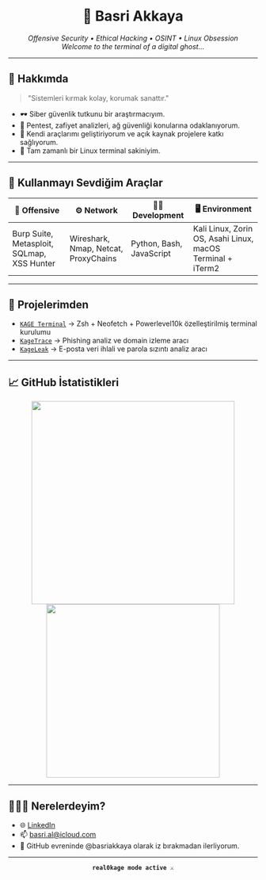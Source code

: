<h1 align="center">👾 Basri Akkaya</h1>
<p align="center">
  <i>Offensive Security • Ethical Hacking • OSINT • Linux Obsession</i><br>
  <i>Welcome to the terminal of a digital ghost...</i>
</p>

---

## 🧠 Hakkımda

> "Sistemleri kırmak kolay, korumak sanattır."

- 🕶️ Siber güvenlik tutkunu bir araştırmacıyım.
- 🎯 Pentest, zafiyet analizleri, ağ güvenliği konularına odaklanıyorum.
- 🧰 Kendi araçlarımı geliştiriyorum ve açık kaynak projelere katkı sağlıyorum.
- 🐧 Tam zamanlı bir Linux terminal sakiniyim.

---

## 🧰 Kullanmayı Sevdiğim Araçlar

| 🧱 Offensive | ⚙️ Network | 👨‍💻 Development | 🖥️ Environment |
|-------------|-------------|------------------|----------------|
| Burp Suite, Metasploit, SQLmap, XSS Hunter | Wireshark, Nmap, Netcat, ProxyChains | Python, Bash, JavaScript | Kali Linux, Zorin OS, Asahi Linux, macOS Terminal + iTerm2 |

---

## 🧬 Projelerimden

- [`KAGE Terminal`](https://github.com/basriakkaya/kage-terminal) → Zsh + Neofetch + Powerlevel10k özelleştirilmiş terminal kurulumu
- [`KageTrace`](https://github.com/basriakkaya/kagetrace) → Phishing analiz ve domain izleme aracı
- [`KageLeak`](https://github.com/basriakkaya/kageleak) → E-posta veri ihlali ve parola sızıntı analiz aracı

---

## 📈 GitHub İstatistikleri

<p align="center">
  <img src="https://github-readme-stats.vercel.app/api?username=basriakkaya&show_icons=true&theme=tokyonight" width="410">
  <img src="https://github-readme-stats.vercel.app/api/top-langs/?username=basriakkaya&layout=compact&theme=tokyonight" width="350">
</p>

---

## 🕵🏻‍♂️ Nerelerdeyim?

- 🌐 [LinkedIn](https://www.linkedin.com/in/basriakkaya/)
- 📫 basri.al@icloud.com
- 🌌 GitHub evreninde @basriakkaya olarak iz bırakmadan ilerliyorum.

---

<p align="center">
  <code><strong>real0kage mode active ⚔️</strong></code><br>
</p>